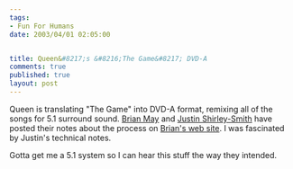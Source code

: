 ```yaml
--- 
tags:
- Fun For Humans
date: 2003/04/01 02:05:00


title: Queen&#8217;s &#8216;The Game&#8217; DVD-A
comments: true
published: true
layout: post
---
```


<p> Queen is translating "The Game" into DVD-A format, remixing all of the songs for 5.1 surround sound. <a href="http://www.brianmaynews.com/queen/thegame/briansnotes.html">Brian May</a> and <a href="http://www.brianmaynews.com/queen/thegame/technical.html">Justin Shirley-Smith</a> have posted their notes about the process on <a href="http://www.brianmaynews.com">Brian's web site</a>. I was fascinated by Justin's technical notes. </p>
<p> Gotta get me a 5.1 system so I can hear this stuff the way they intended. </p>
